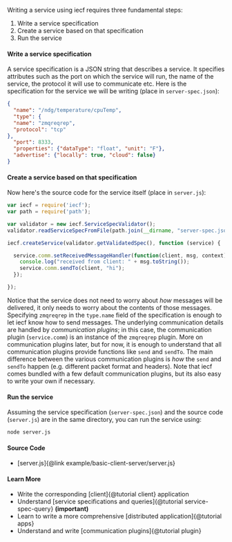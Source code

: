 Writing a service using iecf requires three fundamental steps:
1. Write a service specification
2. Create a service based on that specification
3. Run the service

#### Write a service specification

A service specification is a JSON string that describes a service. It specifies attributes such as the port on which
the service will run, the name of the service, the protocol it will use to communicate etc. Here is the specification
 for the service we will be writing (place in `server-spec.json`):

 ```json
 {
   "name": "/ndg/temperature/cpuTemp",
   "type": {
   "name": "zmqreqrep",
   "protocol": "tcp"
 },
   "port": 8333,
   "properties": {"dataType": "float", "unit": "F"},
   "advertise": {"locally": true, "cloud": false}
 }
 ```

#### Create a service based on that specification

Now here's the source code for the service itself (place in `server.js`):

```js
var iecf = require('iecf');
var path = require('path');

var validator = new iecf.ServiceSpecValidator();
validator.readServiceSpecFromFile(path.join(__dirname, "server-spec.json"));

iecf.createService(validator.getValidatedSpec(), function (service) {

  service.comm.setReceivedMessageHandler(function(client, msg, context) {
    console.log("received from client: " + msg.toString());
    service.comm.sendTo(client, "hi");
  });

});
```

Notice that the service does not need to worry about *how* messages will be delivered,
it only needs to worry about the contents of those messages. Specifying `zmqreqrep` in the `type.name` field of the
specification is enough to let iecf know how to send messages. The underlying communication details are
handled by *communication plugins*; in this case, the communication plugin (`service.comm`) is an instance of the
`zmqreqrep` plugin. More on communication plugins later, but for now, it is enough to understand that all
communication plugins provide functions like `send` and `sendTo`. The main difference between the various
communication plugins is *how* the `send` and `sendTo` happen (e.g. different packet format and headers). Note that
iecf comes bundled with a few default communication plugins, but its also easy to write your own if necessary.

#### Run the service

Assuming the service specification (`server-spec.json`) and the source code (`server.js`) are in the same directory,
you can run the service using:

```sh
node server.js
```

#### Source Code

* [server.js]{@link example/basic-client-server/server.js}

#### Learn More

* Write the corresponding [client]{@tutorial client} application
* Understand [service specifications and queries]{@tutorial service-spec-query} **(important)**
* Learn to write a more comprehensive [distributed application]{@tutorial apps}
* Understand and write [communication plugins]{@tutorial plugin}